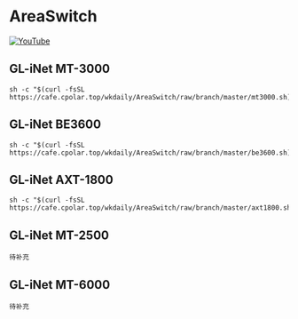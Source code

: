 # AreaSwitch
[![YouTube](https://img.shields.io/badge/YouTube-123456?logo=youtube&labelColor=ff0000)](https://www.youtube.com/watch?v=H8dBxNsT0wU)

## GL-iNet MT-3000
```
sh -c "$(curl -fsSL https://cafe.cpolar.top/wkdaily/AreaSwitch/raw/branch/master/mt3000.sh)"

```

## GL-iNet BE3600
```
sh -c "$(curl -fsSL https://cafe.cpolar.top/wkdaily/AreaSwitch/raw/branch/master/be3600.sh)"

```

## GL-iNet AXT-1800
```
sh -c "$(curl -fsSL https://cafe.cpolar.top/wkdaily/AreaSwitch/raw/branch/master/axt1800.sh)"

```
## GL-iNet MT-2500
```
待补充

```

## GL-iNet MT-6000
```
待补充

```
